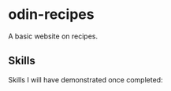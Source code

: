 # odin-recipes
A basic website on recipes.

## Skills
Skills I will have demonstrated once completed: